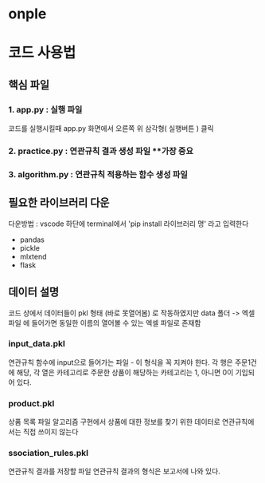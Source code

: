 # onple
# 코드 사용법

## 핵심 파일
### 1. app.py : 실행 파일
코드를 실행시킬때 app.py 화면에서 오른쪽 위 삼각형( 실행버튼 ) 클릭

### 2. practice.py : 연관규칙 결과 생성 파일 **가장 중요


### 3. algorithm.py : 연관규칙 적용하는 함수 생성 파일



## 필요한 라이브러리 다운
다운방법 : vscode 하단에 terminal에서 'pip install 라이브러리 명' 라고 입력한다
- pandas
- pickle
- mlxtend
- flask


## 데이터 설명
코드 상에서 데이터들이 pkl 형태 (바로 못열어봄) 로 작동하였지만
data 폴더 -> 엑셀파일 에 들어가면 동일한 이름의 열어볼 수 있는 엑셀 파일로 존재함

### input_data.pkl
연관규칙 함수에 input으로 들어가는 파일 - 이 형식을 꼭 지켜야 한다.
각 행은 주문1건에 해당, 각 열은 카테고리로 주문한 상품이 해당하는 카테고리는 1, 아니면 0이 기입되어 있다.

### product.pkl
상품 목록 파일
알고리즘 구현에서 상품에 대한 정보를 찾기 위한 데이터로 연관규칙에서는 직접 쓰이지 않는다

### ssociation_rules.pkl
연관규칙 결과를 저장할 파일
연관규칙 결과의 형식은 보고서에 나와 있다.